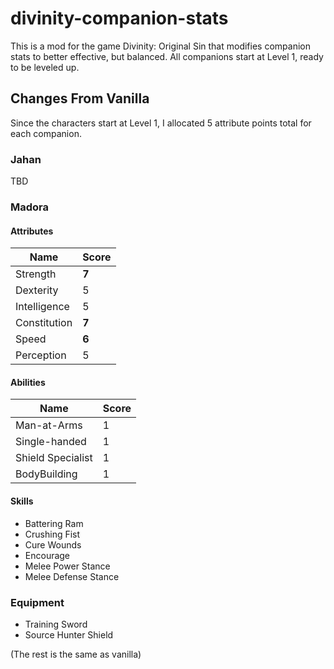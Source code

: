 # divinity-companion-stats

This is a mod for the game Divinity: Original Sin that modifies companion stats to better effective, but balanced.
All companions start at Level 1, ready to be leveled up.

## Changes From Vanilla

Since the characters start at Level 1, I allocated 5 attribute points total for each companion.

### Jahan
TBD

### Madora

#### Attributes

Name | Score
--- | ---
Strength     | **7**
Dexterity    | 5
Intelligence | 5
Constitution | **7**
Speed        | **6**
Perception   | 5

#### Abilities

Name | Score
--- | ---
Man-at-Arms | 1
Single-handed | 1
Shield Specialist | 1
BodyBuilding | 1


#### Skills

- Battering Ram
- Crushing Fist
- Cure Wounds
- Encourage
- Melee Power Stance
- Melee Defense Stance

### Equipment

- Training Sword
- Source Hunter Shield

(The rest is the same as vanilla)

